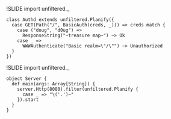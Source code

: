 !SLIDE
    import unfiltered._
    
    class Authd extends unfiltered.Planify({
      case GET(Path("/", BasicAuth(creds, _))) => creds match {
        case ("doug", "d0ug") => 
          ResponseString("~treasure map~") ~> Ok
        case _ => 
          WWWAuthenticate("Basic realm=\"/\"") ~> Unauthorized
      }
    })

!SLIDE
    import unfiltered._

    object Server {
      def main(args: Array[String]) {
        server.Http(8080).filter(unfiltered.Planify {
          case _ => "\('.')~"
        }).start
      }
    }
